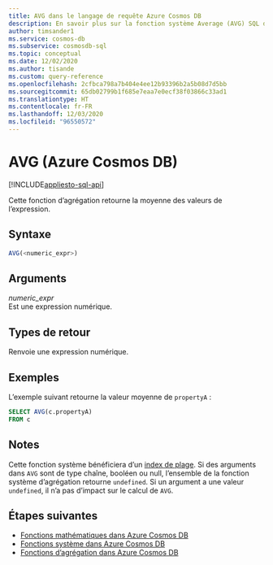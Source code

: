 ```yaml
---
title: AVG dans le langage de requête Azure Cosmos DB
description: En savoir plus sur la fonction système Average (AVG) SQL dans Azure Cosmos DB.
author: timsander1
ms.service: cosmos-db
ms.subservice: cosmosdb-sql
ms.topic: conceptual
ms.date: 12/02/2020
ms.author: tisande
ms.custom: query-reference
ms.openlocfilehash: 2cfbca798a7b404e4ee12b93396b2a5b08d7d5bb
ms.sourcegitcommit: 65db02799b1f685e7eaa7e0ecf38f03866c33ad1
ms.translationtype: HT
ms.contentlocale: fr-FR
ms.lasthandoff: 12/03/2020
ms.locfileid: "96550572"
---
```

# <a name="avg-azure-cosmos-db"></a>AVG (Azure Cosmos DB)
[!INCLUDE[appliesto-sql-api](includes/appliesto-sql-api.md)]

Cette fonction d’agrégation retourne la moyenne des valeurs de l’expression.
  
## <a name="syntax"></a>Syntaxe
  
```sql
AVG(<numeric_expr>)  
```  
  
## <a name="arguments"></a>Arguments
  
*numeric_expr*  
   Est une expression numérique.  
  
## <a name="return-types"></a>Types de retour
  
Renvoie une expression numérique.  
  
## <a name="examples"></a>Exemples
  
L’exemple suivant retourne la valeur moyenne de `propertyA` :
  
```sql
SELECT AVG(c.propertyA)
FROM c
```  

## <a name="remarks"></a>Notes

Cette fonction système bénéficiera d’un [index de plage](index-policy.md#includeexclude-strategy). Si des arguments dans `AVG` sont de type chaîne, booléen ou null, l’ensemble de la fonction système d’agrégation retourne `undefined`. Si un argument a une valeur `undefined`, il n’a pas d’impact sur le calcul de `AVG`.

## <a name="next-steps"></a>Étapes suivantes

- [Fonctions mathématiques dans Azure Cosmos DB](sql-query-mathematical-functions.md)
- [Fonctions système dans Azure Cosmos DB](sql-query-system-functions.md)
- [Fonctions d’agrégation dans Azure Cosmos DB](sql-query-aggregate-functions.md)
